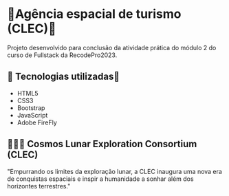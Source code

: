 # 🚀Agência espacial de turismo (CLEC)🚀 

Projeto desenvolvido para conclusão da atividade prática do módulo 2 do curso de Fullstack da RecodePro2023.

## 🚀 Tecnologias utilizadas🚀

- HTML5
- CSS3
- Bootstrap
- JavaScript
- Adobe FireFly

## 🚀🚀🚀 Cosmos Lunar Exploration Consortium (CLEC)

 "Empurrando os limites da exploração lunar, a CLEC inaugura uma nova era de conquistas espaciais e inspir a humanidade a sonhar além dos horizontes terrestres."
